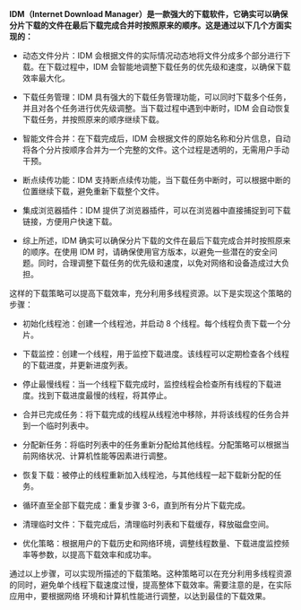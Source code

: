 **IDM（Internet Download Manager）是一款强大的下载软件，它确实可以确保分片下载的文件在最后下载完成合并时按照原来的顺序。这是通过以下几个方面实现的：**

- 动态文件分片：IDM 会根据文件的实际情况动态地将文件分成多个部分进行下载。在下载过程中，IDM 会智能地调整下载任务的优先级和速度，以确保下载效率最大化。

- 下载任务管理：IDM 具有强大的下载任务管理功能，可以同时下载多个任务，并且对各个任务进行优先级调整。当下载过程中遇到中断时，IDM 会自动恢复下载任务，并按照原来的顺序继续下载。

- 智能文件合并：在下载完成后，IDM 会根据文件的原始名称和分片信息，自动将各个分片按顺序合并为一个完整的文件。这个过程是透明的，无需用户手动干预。

- 断点续传功能：IDM 支持断点续传功能，当下载任务中断时，可以根据中断的位置继续下载，避免重新下载整个文件。

- 集成浏览器插件：IDM 提供了浏览器插件，可以在浏览器中直接捕捉到可下载链接，方便用户快速下载。

- 综上所述，IDM 确实可以确保分片下载的文件在最后下载完成合并时按照原来的顺序。在使用 IDM 时，请确保使用官方版本，以避免一些潜在的安全问题。同时，合理调整下载任务的优先级和速度，以免对网络和设备造成过大负担。


这样的下载策略可以提高下载效率，充分利用多线程资源。以下是实现这个策略的步骤：

- 初始化线程池：创建一个线程池，并启动 8 个线程。每个线程负责下载一个分片。

- 下载监控：创建一个线程，用于监控下载进度。该线程可以定期检查各个线程的下载进度，并更新进度列表。

- 停止最慢线程：当一个线程下载完成时，监控线程会检查所有线程的下载进度。找到下载进度最慢的线程，将其停止。

- 合并已完成任务：将下载完成的线程从线程池中移除，并将该线程的任务合并到一个临时列表中。

- 分配新任务：将临时列表中的任务重新分配给其他线程。分配策略可以根据当前网络状况、计算机性能等因素进行调整。

- 恢复下载：被停止的线程重新加入线程池，与其他线程一起下载新分配的任务。

- 循环直至全部下载完成：重复步骤 3-6，直到所有分片下载完成。

- 清理临时文件：下载完成后，清理临时列表和下载缓存，释放磁盘空间。

- 优化策略：根据用户的下载历史和网络环境，调整线程数量、下载进度监控频率等参数，以提高下载效率和成功率。

通过以上步骤，可以实现所描述的下载策略。这种策略可以在充分利用多线程资源的同时，避免单个线程下载速度过慢，提高整体下载效率。需要注意的是，在实际应用中，要根据网络
环境和计算机性能进行调整，以达到最佳的下载效果。